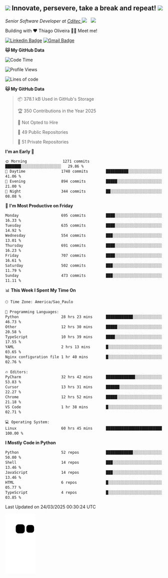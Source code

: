 <h2><img src="https://emojis.slackmojis.com/emojis/images/1531849430/4246/blob-sunglasses.gif?1531849430" width="30"/> Innovate, persevere, take a break and repeat! <img src="https://media.giphy.com/media/12oufCB0MyZ1Go/giphy.gif" width="50"></h2>
<img align='right' src="https://media.giphy.com/media/M9gbBd9nbDrOTu1Mqx/giphy.gif" width="230">
<p><em>Senior Software Developer at <a href="https://www.cditec.com.br/">Cditec
</a><img src="https://media.giphy.com/media/WUlplcMpOCEmTGBtBW/giphy.gif" width="30"> 
</em></p>



Building with ❤️ Thiago Oliveira 👋🏽 Meet me!

[![Linkedin Badge](https://img.shields.io/badge/-Thiago-blue?style=flat-square&logo=Linkedin&logoColor=white&link=https://www.linkedin.com/in/tgmarinho/)](https://www.linkedin.com/in/thiagoceconelo/) 
[![Gmail Badge](https://img.shields.io/badge/-thiceconelo@gmail.com-c14438?style=flat-square&logo=Gmail&logoColor=white&link=mailto:thiceconelo@gmail.com)](mailto:thiceconelo@gmail.com)

</em></p>

<!-- <span style="height ">
![Anurag's GitHub stats](https://github-readme-stats.vercel.app/api?username=arthurspk&show_icons=true&theme=tokyonight)
</span> -->

**🐱 My GitHub Data** 
<!--START_SECTION:waka-->
![Code Time](http://img.shields.io/badge/Code%20Time-2%2C854%20hrs%2055%20mins-blue)

![Profile Views](http://img.shields.io/badge/Profile%20Views-4-blue)

![Lines of code](https://img.shields.io/badge/From%20Hello%20World%20I%27ve%20Written-6.0%20million%20lines%20of%20code-blue)

**🐱 My GitHub Data** 

> 📦 378.1 kB Used in GitHub's Storage 
 > 
> 🏆 350 Contributions in the Year 2025
 > 
> 🚫 Not Opted to Hire
 > 
> 📜 49 Public Repositories 
 > 
> 🔑 51 Private Repositories 
 > 
**I'm an Early 🐤** 

```text
🌞 Morning                1271 commits        ███████░░░░░░░░░░░░░░░░░░   29.86 % 
🌆 Daytime                1748 commits        ██████████░░░░░░░░░░░░░░░   41.06 % 
🌃 Evening                894 commits         █████░░░░░░░░░░░░░░░░░░░░   21.00 % 
🌙 Night                  344 commits         ██░░░░░░░░░░░░░░░░░░░░░░░   08.08 % 
```
📅 **I'm Most Productive on Friday** 

```text
Monday                   695 commits         ████░░░░░░░░░░░░░░░░░░░░░   16.33 % 
Tuesday                  635 commits         ████░░░░░░░░░░░░░░░░░░░░░   14.92 % 
Wednesday                554 commits         ███░░░░░░░░░░░░░░░░░░░░░░   13.01 % 
Thursday                 691 commits         ████░░░░░░░░░░░░░░░░░░░░░   16.23 % 
Friday                   707 commits         ████░░░░░░░░░░░░░░░░░░░░░   16.61 % 
Saturday                 502 commits         ███░░░░░░░░░░░░░░░░░░░░░░   11.79 % 
Sunday                   473 commits         ███░░░░░░░░░░░░░░░░░░░░░░   11.11 % 
```


📊 **This Week I Spent My Time On** 

```text
🕑︎ Time Zone: America/Sao_Paulo

💬 Programming Languages: 
Python                   28 hrs 23 mins      ████████████░░░░░░░░░░░░░   46.73 % 
Other                    12 hrs 30 mins      █████░░░░░░░░░░░░░░░░░░░░   20.58 % 
TypeScript               10 hrs 39 mins      ████░░░░░░░░░░░░░░░░░░░░░   17.55 % 
YAML                     2 hrs 13 mins       █░░░░░░░░░░░░░░░░░░░░░░░░   03.65 % 
Nginx configuration file 1 hr 40 mins        █░░░░░░░░░░░░░░░░░░░░░░░░   02.76 % 

🔥 Editors: 
PyCharm                  32 hrs 42 mins      █████████████░░░░░░░░░░░░   53.83 % 
Cursor                   13 hrs 31 mins      ██████░░░░░░░░░░░░░░░░░░░   22.27 % 
Chrome                   12 hrs 52 mins      █████░░░░░░░░░░░░░░░░░░░░   21.18 % 
VS Code                  1 hr 38 mins        █░░░░░░░░░░░░░░░░░░░░░░░░   02.71 % 

💻 Operating System: 
Linux                    60 hrs 45 mins      █████████████████████████   100.00 % 
```

**I Mostly Code in Python** 

```text
Python                   52 repos            ████████████░░░░░░░░░░░░░   50.00 % 
Shell                    14 repos            ███░░░░░░░░░░░░░░░░░░░░░░   13.46 % 
JavaScript               14 repos            ███░░░░░░░░░░░░░░░░░░░░░░   13.46 % 
HTML                     6 repos             █░░░░░░░░░░░░░░░░░░░░░░░░   05.77 % 
TypeScript               4 repos             █░░░░░░░░░░░░░░░░░░░░░░░░   03.85 % 
```




 Last Updated on 24/03/2025 00:30:24 UTC
<!--END_SECTION:waka-->

![Snake animation](https://github.com/rafaballerini/rafaballerini/blob/output/github-contribution-grid-snake.svg)


<!---
ceconelo/ceconelo is a ✨ special ✨ repository because its `README.md` (this file) appears on your GitHub profile.
You can click the Preview link to take a look at your changes.
--->
